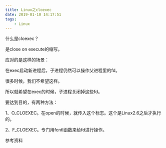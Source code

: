 ```yaml
---
title: Linux之cloexec
date: 2019-01-10 14:17:51
tags:
	- Linux
---
```




什么是cloexec？

是close on execute的缩写。

应对的是这样的场景：

在exec启动新进程后，子进程仍然可以操作父进程里的fd。

很多时候，我们不希望这样。

所以就希望在exec的时候，子进程关闭掉这些fd。

要达到目的，有两种方法：

1、O_CLOEXEC。在open的时候，就传入这个标志。这个是Linux2.6之后才执行的。

2、F_CLOEXEC。专门用fcntl函数来给fd进行操作。





参考资料

